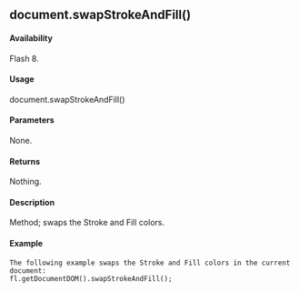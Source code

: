## document.swapStrokeAndFill()

#### Availability

Flash 8.

#### Usage

document.swapStrokeAndFill()

#### Parameters

None.

#### Returns

Nothing.

#### Description

Method; swaps the Stroke and Fill colors.

#### Example

```
The following example swaps the Stroke and Fill colors in the current document:
fl.getDocumentDOM().swapStrokeAndFill();

```